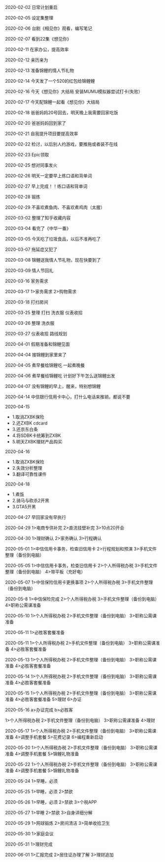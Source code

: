 2020-02-02
日常计划重启

2020-02-05
设定集整理

2020-02-06
台剧《相见你》观看，编写笔记

2020-02-07
看到22集《想见你》

2020-02-11
在家办公，提高效率

2020-02-12
亲历亲为

2020-02-13
准备锦鲤的情人节礼物

2020-02-14
今天发了一个520的红包给锦鲤鲤

2020-02-16
今天《想见你》大结局
安装MUMU模拟器尝试打卡(失败）



2020-02-17
今天配锦鲤一起看《想见你》大结局

2020-02-18
爸爸妈妈20号回去，明天晚上我需要回家吃饭

2020-02-20
爸爸妈妈回到家了

2020-02-21
自我提升项目要提高效率

2020-02-22
检讨，以后别人约游戏，要推拖或者装不在线

2020-02-23
Epic领取

2020-02-25
想对同事发火

2020-02-26
明天一定要早上练口语和背单词

2020-02-27
早上完成！！练口语和背单词

2020-02-28
锻炼

2020-02-29
不喜欢煮鱼肉、不喜欢煮鸡肉（太腥）

2020-03-02
整理了知乎收藏内容

2020-03-04
看完了《中华一番》

2020-03-05
今天吃了垃圾食品，以后不准再吃了

2020-03-07
拖延症又犯了

2020-03-08
锦鲤送我情人节礼物，现在快要到了

2020-03-09
情人节回礼

2020-03-16
家务需求

2020-03-17
1>家务需求
2>购物需求

2020-03-18
打扫房间

2020-03-25
整理
打扫
洗衣服
仪表收拾

2020-03-26
整理
洗衣服

2020-03-27
仪表收拾
路线规划

2020-04-01
假期准备和锦鲤见面

2020-04-04
接锦鲤到家里来了

2020-04-05
煮早餐给锦鲤吃
一起煮晚餐

2020-04-06
煮早餐给锦鲤吃
计划好下午怎么送锦鲤出发

2020-04-07
没有锦鲤的早上，醒来，特别想锦鲤

2020-04-14
中信银行信用卡中心，打什么电话来推销，都说不要

2020-04-15
- 1.取消ZXBK保险
- 2.还ZXBK cdcard
- 3.还京东白条
- 4.将SDBK卡统筹到ZXBK
- 5.明天ZXBK理财产品购买

2020-04-16
- 1.取消ZXBK保险
- 2.失效分析整理
- 3.翻译可靠性课件

2020-04-18
- 1.煮饭
- 2.骑马与砍杀2开黑
- 3.GTA5开黑

2020-04-27
早回家没有早执行

2020-04-29
1>电商专供补完
2>直流挂壁补完
3>10点20开会

2020-04-30
 1>理财确认
 2>家务确认
 3>行程确认
 
 2020-05-01
 1>中信信用卡事务，检查旧信用卡
 2>行程规划和预演
 3>手机文件整理（备份到电脑）

 2020-05-05
 1>中信信用卡事务，检查旧信用卡
 2>个人所得税办税
 3>手机文件整理（备份到电脑）
 4>带平板（充好电）

 2020-05-07
 1>中信保险信用卡更换事项
 2>个人所得税办税
 3>手机文件整理（备份到电脑）

 2020-05-8
 1>中信保险完成
 2>个人所得税办税
 3>手机文件整理（备份到电脑）
 4>职称公需课准备

 2020-05-10
 1>个人所得税办税
 2>手机文件整理（备份到电脑）
 3>职称公需课准备

 2020-05-11
 1>必胜客套餐准备
  
 2020-05-11
 1>个人所得税办税
 2>手机文件整理（备份到电脑）
 3>职称公需课准备
 4>必胜客套餐准备

 2020-05-13
 1>个人所得税办税
 2>手机文件整理（备份到电脑）
 3>职称公需课准备
 4>必胜客套餐准备

 2020-05-14
 1>个人所得税办税
 2>手机文件整理（备份到电脑）
 3>职称公需课准备
 4>必胜客套餐准备

 2020-05-15
 1>个人所得税办税
 2>手机文件整理（备份到电脑）
 3>职称公需课准备
 4>必胜客套餐准备
 5>理财
 6>办证

 2020-05-16
 a>办证完成
 b>必胜客
 
 1>个人所得税办税
 2>手机文件整理（备份到电脑）
 3>职称公需课准备
 4>理财

 2020-05-17
 1>个人所得税办税
 2>手机文件整理（备份到电脑）
 3>职称公需课准备
 4>调整手机套餐
 5>花费记录
 6>编程重新启动

 2020-05-20
 1>个人所得税办税
 2>手机文件整理（备份到电脑）
 3>职称公需课准备
 4>调整手机套餐
 5>锦鲤礼物准备

 2020-05-22
 1>个人所得税办税
 2>手机文件整理（备份到电脑）
 3>职称公需课准备
 4>调整手机套餐
 5>锦鲤礼物准备


 2020-05-24
 1>早睡，必须

 2020-05-25
 1>早睡，必须
 2>禁欲

 2020-05-26
 1>早睡，必须
 2>禁欲
 3>个税APP

 2020-05-27
 1>早睡
 2>禁欲
 3>自身详细分解

 2020-05-29
 1>网球锻炼
 2>房间清洁
 3>简单收拾卫生

 2020-05-30
 1>家庭会议

 2020-05-31
 1>理财完成

 2020-06-01
 1>汇报完成
 2>居住证办理了解
 3>理财追加
